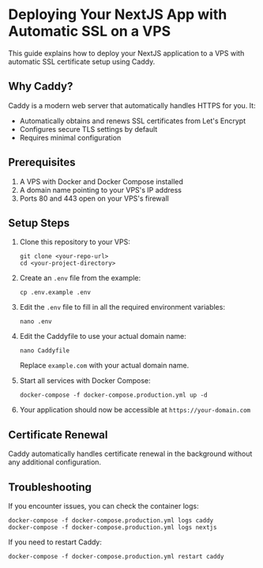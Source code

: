 # Deploying Your NextJS App with Automatic SSL on a VPS

This guide explains how to deploy your NextJS application to a VPS with automatic SSL certificate setup using Caddy.

## Why Caddy?

Caddy is a modern web server that automatically handles HTTPS for you. It:

- Automatically obtains and renews SSL certificates from Let's Encrypt
- Configures secure TLS settings by default
- Requires minimal configuration

## Prerequisites

1. A VPS with Docker and Docker Compose installed
2. A domain name pointing to your VPS's IP address
3. Ports 80 and 443 open on your VPS's firewall

## Setup Steps

1. Clone this repository to your VPS:

   ```
   git clone <your-repo-url>
   cd <your-project-directory>
   ```

2. Create an `.env` file from the example:

   ```
   cp .env.example .env
   ```

3. Edit the `.env` file to fill in all the required environment variables:

   ```
   nano .env
   ```

4. Edit the Caddyfile to use your actual domain name:

   ```
   nano Caddyfile
   ```

   Replace `example.com` with your actual domain name.

5. Start all services with Docker Compose:

   ```
   docker-compose -f docker-compose.production.yml up -d
   ```

6. Your application should now be accessible at `https://your-domain.com`

## Certificate Renewal

Caddy automatically handles certificate renewal in the background without any additional configuration.

## Troubleshooting

If you encounter issues, you can check the container logs:

```
docker-compose -f docker-compose.production.yml logs caddy
docker-compose -f docker-compose.production.yml logs nextjs
```

If you need to restart Caddy:

```
docker-compose -f docker-compose.production.yml restart caddy
```
